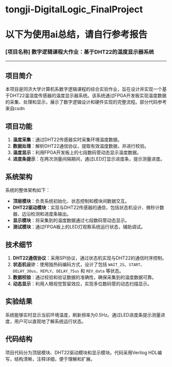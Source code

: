 # tongji-DigitalLogic_FinalProject
# 以下为使用ai总结，请自行参考报告
### [项目名称] 数字逻辑课程大作业：基于DHT22的温度显示器系统

---

## 项目简介

本项目是同济大学计算机系数字逻辑课程的综合实验作业，旨在设计并实现一个基于DHT22温湿度传感器的温度显示器系统。该系统通过FPGA开发板实现温度数据的采集、处理和显示，展示了数字逻辑设计和硬件实现的完整流程。部分代码参考来自csdn

## 项目功能

1. **温度采集**：通过DHT22传感器实时采集环境温度数据。
2. **数据处理**：解析DHT22通信协议，提取有效温度数据，并进行校验。
3. **温度显示**：利用FPGA开发板上的七段数码管动态显示温度数据。
4. **进度条提示**：在两次测量间隔期间，通过LED灯显示进度条，提示测量进度。

## 系统架构

系统的整体架构如下：
- **顶层模块**：负责系统初始化、状态控制和模块间数据交互。
- **DHT22驱动模块**：实现与DHT22传感器的通信，包括状态机设计、微秒计数器、边沿检测和进度条输出。
- **显示模块**：将采集到的温度数据通过七段数码管动态显示。
- **测试模块**：通过FPGA板上的LED灯观察系统运行状态，辅助调试。

## 技术细节

1. **DHT22通信协议**：采用SPI协议，通过状态机实现与DHT22的通信时序控制。
2. **状态机设计**：使用独热码编码方式，设计了包括 `WAIT_2S`、`START`、`DELAY_30us`、`REPLY`、`DELAY_75us` 和 `REV_data` 等状态。
3. **数据校验**：通过校验和验证数据的准确性，确保采集到的温度数据可靠。
4. **动态显示**：利用人眼视觉暂留效应，实现多位数码管的动态扫描显示。

## 实验结果

系统能够实时显示当前环境温度，刷新频率为0.5Hz。通过LED进度条提示测量进度，用户可以直观地了解系统运行状态。

## 代码结构

项目代码分为顶层模块、DHT22驱动模块和显示模块。代码采用Verilog HDL编写，结构清晰，注释详细，便于理解和扩展。

